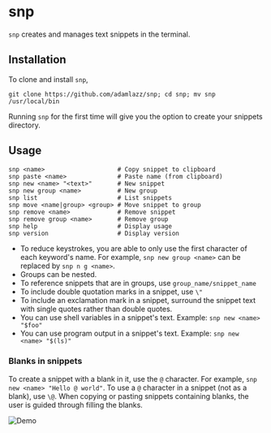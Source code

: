 # snp

`snp` creates and manages text snippets in the terminal.

## Installation

To clone and install `snp`,

```
git clone https://github.com/adamlazz/snp; cd snp; mv snp /usr/local/bin
```

Running `snp` for the first time will give you the option to create your snippets directory.

## Usage

```
snp <name>                    # Copy snippet to clipboard
snp paste <name>              # Paste name (from clipboard)
snp new <name> "<text>"       # New snippet
snp new group <name>          # New group
snp list                      # List snippets
snp move <name|group> <group> # Move snippet to group
snp remove <name>             # Remove snippet
snp remove group <name>       # Remove group
snp help                      # Display usage
snp version                   # Display version
```

* To reduce keystrokes, you are able to only use the first character of each keyword's name. For example, `snp new group <name>` can be replaced by `snp n g <name>`.
* Groups can be nested.
* To reference snippets that are in groups, use `group_name/snippet_name`
* To include double quotation marks in a snippet, use `\"`
* To include an exclamation mark in a snippet, surround the snippet text with single quotes rather than double quotes.
* You can use shell variables in a snippet's text. Example: `snp new <name> "$foo"`
* You can use program output in a snippet's text. Example: `snp new <name> "$(ls)"`

### Blanks in snippets

To create a snippet with a blank in it, use the `@` character. For example, `snp new <name> "Hello @ world"`. To use a `@` character in a snippet (not as a blank), use `\@`. When copying or pasting snippets containing blanks, the user is guided through filling the blanks.

![Demo](http://www.adamlazzarato.com/images/snp.gif)